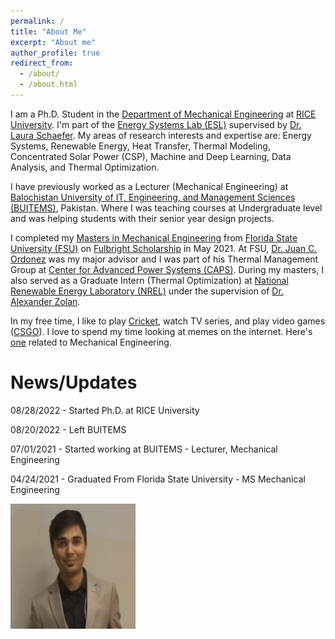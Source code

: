 ```yaml
---
permalink: /
title: "About Me"
excerpt: "About me"
author_profile: true
redirect_from: 
  - /about/
  - /about.html
---
```


I am a Ph.D. Student in the [Department of Mechanical Engineering](https://mech.rice.edu/) at [RICE University](https://www.rice.edu/). I'm part of the [Energy Systems Lab (ESL)](http://energysystemslab.rice.edu/) supervised by [Dr. Laura Schaefer](https://profiles.rice.edu/faculty/laura-schaefer). My areas of research interests and expertise are: Energy Systems, Renewable Energy, Heat Transfer, Thermal Modeling, Concentrated Solar Power (CSP), Machine and Deep Learning, Data Analysis, and Thermal Optimization. 

I have previously worked as a Lecturer (Mechanical Engineering) at [Balochistan University of IT, Engineering, and Management Sciences (BUITEMS)](https://www.buitms.edu.pk/), Pakistan. Where I was teaching courses at Undergraduate level and was helping students with their senior year design projects.  

I completed my [Masters in Mechanical Engineering](https://www.eng.famu.fsu.edu/me) from [Florida State University (FSU)](https://www.fsu.edu/) on [Fulbright Scholarship](https://foreign.fulbrightonline.org/) in May 2021. At FSU, [Dr. Juan C. Ordonez](https://www.eng.famu.fsu.edu/me/people/ordonez-j) was my major advisor and I was part of his Thermal Management Group at [Center for Advanced Power Systems (CAPS)](https://www.caps.fsu.edu/). During my masters, I also served as a Graduate Intern (Thermal Optimization) at [National Renewable Energy Laboratory (NREL)](https://www.nrel.gov/) under the supervision of [Dr. Alexander Zolan](https://www.nrel.gov/research/staff/alexander-zolan.html). 

In my free time, I like to play [Cricket](https://www.britannica.com/sports/cricket-sport), watch TV series, and play video games ([CSGO](https://blog.counter-strike.net/)). I love to spend my time looking at memes on the internet. Here's [one](https://github.com/kashifliaqat/kashifliaqat.github.io/blob/master/files/meme.jpg) related to Mechanical Engineering.

# News/Updates
08/28/2022 - Started Ph.D. at RICE University

08/20/2022 - Left BUITEMS

07/01/2021 - Started working at BUITEMS - Lecturer, Mechanical Engineering

04/24/2021 - Graduated From Florida State University - MS Mechanical Engineering


<img src="https://github.com/kashifliaqat/kashifliaqat.github.io/blob/master/images/profile.png.jpeg" width="200" height="200" />
